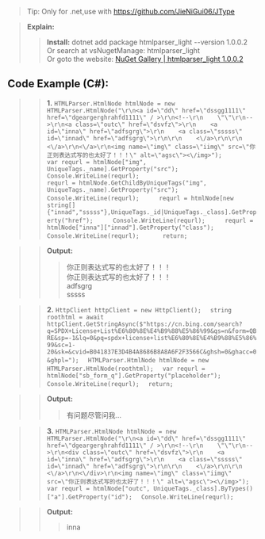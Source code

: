 >Tip: Only for .net,use with https://github.com/JieNiGui06/JType



>**Explain:**
>>**Install:** 
dotnet add package htmlparser_light --version 1.0.0.2  
Or search at vsNugetManage: htmlparser_light  
Or goto the website: [NuGet Gallery | htmlparser_light 1.0.0.2](https://www.nuget.org/packages/htmlparser_light)  


## Code Example (C#):

>>**1.**
`HTMLParser.HtmlNode htmlNode = new HTMLParser.HtmlNode("\r\n<a id=\"dd\" href=\"dssgg1111\" href=\"dgeargerghrahfd1111\" / >\r\n<!--\r\n    \"\"\r\n-->\r\n<a class=\"outc\" href=\"dsvfz\">\r\n    <a id=\"inna\" href=\"adfsgrg\">\r\n    <a class=\"sssss\" id=\"innad\" href=\"adfsgrg\">\r\n\r\n    <\/a>\r\n\r\n    <\/a>\r\n<\/a>\r\n<img name=\"img\" class=\"iimg\" src=\"你正则表达式写的也太好了！！！\" alt=\"agsc\"><\/img>");`   
`var requrl = htmlNode["img", UniqueTags._name].GetProperty("src");`   
`Console.WriteLine(requrl);    `  
`requrl = htmlNode.GetChildByUniqueTags("img", UniqueTags._name).GetProperty("src");    `  
`Console.WriteLine(requrl);     `
`requrl = htmlNode[new string[]{"innad","sssss"},UniqueTags._id|UniqueTags._class].GetProperty("href");     `
`Console.WriteLine(requrl);     ` 
`requrl = htmlNode["inna"]["innad"].GetProperty("class");      `
`Console.WriteLine(requrl);      `
`return;`  

>> **Output:** 
>>>你正则表达式写的也太好了！！！  
>>>你正则表达式写的也太好了！！！  
>>>adfsgrg  
>>>sssss  

>>**2.**
`HttpClient httpClient = new HttpClient();  `
`string roothtml = await httpClient.GetStringAsync($"https://cn.bing.com/search?q=SPDX+License+List%E6%80%8E%E4%B9%88%E5%86%99&qs=n&form=QBRE&sp=-1&lq=0&pq=spdx+license+list%E6%80%8E%E4%B9%88%E5%86%99&sc=1-20&sk=&cvid=B041837E3D4B4A8686B8A8A6F2F3566C&ghsh=0&ghacc=0&ghpl=");  `
`HTMLParser.HtmlNode htmlNode = new HTMLParser.HtmlNode(roothtml);  `
`var requrl = htmlNode["sb_form_q"].GetProperty("placeholder");  `
`Console.WriteLine(requrl);  `
`return;`

>>**Output:** 
>>>有问题尽管问我...  

>>**3.**
`HTMLParser.HtmlNode htmlNode = new HTMLParser.HtmlNode("\r\n<a id=\"dd\" href=\"dssgg1111\" href=\"dgeargerghrahfd1111\" / >\r\n<!--\r\n    \"\"\r\n-->\r\n<div class=\"outc\" href=\"dsvfz\">\r\n    <a id=\"inna\" href=\"adfsgrg\">\r\n    <a class=\"sssss\" id=\"innad\" href=\"adfsgrg\">\r\n\r\n    <\/a>\r\n\r\n    <\/a>\r\n<\/div>\r\n<img name=\"img\" class=\"iimg\" src=\"你正则表达式写的也太好了！！！\" alt=\"agsc\"><\/img>");  `
`var requrl = htmlNode["outc", UniqueTags._class].ByTypes()["a"].GetProperty("id");  `
`Console.WriteLine(requrl);`

>>**Output:**  
>>>inna
